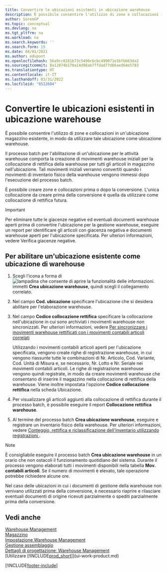 ```yaml
---
title: Convertire le ubicazioni esistenti in ubicazione warehouse
description: È possibile consentire l'utilizzo di zone e collocazioni in un'ubicazione magazzino esistente, in modo da utilizzare tale ubicazione come ubicazione warehouse.
author: SorenGP
ms.topic: conceptual
ms.devlang: na
ms.tgt_pltfrm: na
ms.workload: na
ms.search.keywords: ''
ms.search.form: 15
ms.date: 04/01/2021
ms.author: edupont
ms.openlocfilehash: 56a9cc0181b73c5490c6cbc499071e1bfbb63da2
ms.sourcegitcommit: 8a12074b170a14d98ab7ffdad77d66aed64e5783
ms.translationtype: HT
ms.contentlocale: it-IT
ms.lasthandoff: 03/31/2022
ms.locfileid: "8512604"
---
```

# <a name="convert-existing-locations-to-warehouse-locations"></a>Convertire le ubicazioni esistenti in ubicazione warehouse
È possibile consentire l'utilizzo di zone e collocazioni in un'ubicazione magazzino esistente, in modo da utilizzare tale ubicazione come ubicazione warehouse.  

Il processo batch per l'abilitazione di un'ubicazione per le attività warehouse comporta la creazione di movimenti warehouse iniziali per la collocazione di rettifica della warehouse per tutti gli articoli in magazzino nell'ubicazione. Tali movimenti iniziali verranno convertiti quando i movimenti di inventario fisico della warehouse vengono immessi dopo l'esecuzione del processo batch.  

È possibile creare zone e collocazioni prima o dopo la conversione. L'unica collocazione da creare prima della conversione è quella da utilizzare come collocazione di rettifica futura.  

> [!IMPORTANT]  
>  Per eliminare tutte le giacenze negative ed eventuali documenti warehouse aperti prima di convertire l'ubicazione per la gestione warehouse, eseguire un report per identificare gli articoli con giacenza negativa e documenti warehouse aperti per l'ubicazione specificata. Per ulteriori informazioni, vedere Verifica giacenze negative.  

## <a name="to-enable-an-existing-location-to-operate-as-a-warehouse-location"></a>Per abilitare un'ubicazione esistente come ubicazione di warehouse  
1.  Scegli l'icona a forma di ![lampadina che consente di aprire la funzionalità delle informazioni.](media/ui-search/search_small.png "Dimmi cosa vuoi fare") immetti **Crea ubicazione warehouse**, quindi scegli il collegamento correlato.  
2.  Nel campo **Cod. ubicazione** specificare l'ubicazione che si desidera abilitare per l'elaborazione warehouse.  
3.  Nel campo **Codice collocazione rettifica** specificare la collocazione nell'ubicazione in cui sono archiviati i movimenti warehouse non sincronizzati. Per ulteriori informazioni, vedere [Per sincronizzare i movimenti warehouse rettificati con i movimenti contabili articoli correlati](inventory-how-count-adjust-reclassify.md#to-synchronize-the-adjusted-warehouse-entries-with-the-related-item-ledger-entries)  

    Utilizzando i movimenti contabili articoli aperti per l'ubicazione specificata, vengono create righe di registrazione warehouse, in cui vengono riassunte tutte le combinazioni di Nr. Articolo, Cod. Variante, Cod. Unità di Misura e, se necessario, Nr. Lotto e Nr. Seriale nei movimenti contabili articoli. Le righe di registrazione warehouse vengono quindi registrate, in modo da creare movimenti warehouse che consentano di inserire il magazzino nella collocazione di rettifica della warehouse. Viene inoltre impostata l'opzione **Codice collocazione rettifica** nella scheda Ubicazione.  

4.  Per visualizzare gli articoli aggiunti alla collocazione di rettifica durante il processo batch, è possibile eseguire il report **Collocazione rettifica warehouse**.  
5.  Al termine del processo batch **Crea ubicazione warehouse**, eseguire e registrare un inventario fisico della warehouse. Per ulteriori informazioni, vedere [Conteggio, rettifica e riclassificazione dell'inventario utilizzando registrazioni ](inventory-how-count-adjust-reclassify.md).  

> [!NOTE]  
>  È consigliabile eseguire il processo batch **Crea ubicazione warehouse** in un orario che non ostacoli il funzionamento quotidiano del sistema. Durante il processo vengono elaborati tutti i movimenti disponibili nella tabella **Mov. contabili articoli**. Se il numero di movimenti è elevato, tale operazione potrebbe richiedere alcune ore.  

 Nel caso delle ubicazioni in cui i documenti di gestione della warehouse non venivano utilizzati prima della conversione, è necessario riaprire e rilasciare eventuali documenti di origine ricevuti parzialmente o spediti parzialmente prima della conversione.  

## <a name="see-also"></a>Vedi anche  
[Warehouse Management](warehouse-manage-warehouse.md)  
[Magazzino](inventory-manage-inventory.md)  
[Impostazione Warehouse Management](warehouse-setup-warehouse.md)     
[Gestione assemblaggio](assembly-assemble-items.md)    
[Dettagli di progettazione: Warehouse Management](design-details-warehouse-management.md)  
[Utilizzare [!INCLUDE[prod_short](includes/prod_short.md)]](ui-work-product.md)


[!INCLUDE[footer-include](includes/footer-banner.md)]